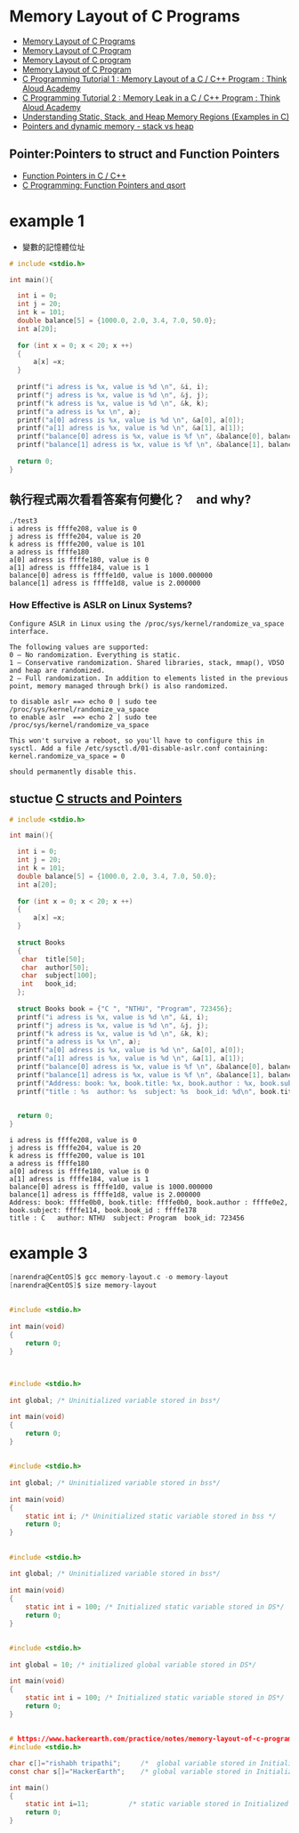 # Memory Layout of C Programs
- [Memory Layout of C Programs](https://www.geeksforgeeks.org/memory-layout-of-c-program/)
- [Memory Layout of C Program](https://www.javatpoint.com/memory-layout-in-c)
- [Memory Layout of C program](https://aticleworld.com/memory-layout-of-c-program/)
- [Memory Layout of C Program](https://www.hackerearth.com/practice/notes/memory-layout-of-c-program/)
- [C Programming Tutorial 1 : Memory Layout of a C / C++ Program : Think Aloud Academy](https://www.youtube.com/watch?v=0jhQBQcGnuM)
- [C Programming Tutorial 2 : Memory Leak in a C / C++ Program : Think Aloud Academy](https://www.youtube.com/watch?v=MT26vLibudQ)
- [Understanding Static, Stack, and Heap Memory Regions (Examples in C)](https://www.youtube.com/watch?v=jKcg3ze10Hk)
- [Pointers and dynamic memory - stack vs heap](https://www.youtube.com/watch?v=_8-ht2AKyH4&t=128s)

## Pointer:Pointers to struct and Function Pointers

- [Function Pointers in C / C++](https://www.youtube.com/watch?v=ynYtgGUNelE)
- [C Programming: Function Pointers and qsort](https://www.youtube.com/watch?v=TpIuj3Lgho0)

# example 1 
- 變數的記憶體位址

```c
# include <stdio.h>

int main(){

  int i = 0;
  int j = 20;
  int k = 101;
  double balance[5] = {1000.0, 2.0, 3.4, 7.0, 50.0};
  int a[20];
   
  for (int x = 0; x < 20; x ++)
  {
      a[x] =x;
  }
  
  printf("i adress is %x, value is %d \n", &i, i);
  printf("j adress is %x, value is %d \n", &j, j);
  printf("k adress is %x, value is %d \n", &k, k);
  printf("a adress is %x \n", a);
  printf("a[0] adress is %x, value is %d \n", &a[0], a[0]);
  printf("a[1] adress is %x, value is %d \n", &a[1], a[1]); 
  printf("balance[0] adress is %x, value is %f \n", &balance[0], balance[0]);
  printf("balance[1] adress is %x, value is %f \n", &balance[1], balance[1]);
  
  return 0;
}
```
## 執行程式兩次看看答案有何變化？　and why?
```
./test3
i adress is ffffe208, value is 0 
j adress is ffffe204, value is 20 
k adress is ffffe200, value is 101 
a adress is ffffe180 
a[0] adress is ffffe180, value is 0 
a[1] adress is ffffe184, value is 1 
balance[0] adress is ffffe1d0, value is 1000.000000 
balance[1] adress is ffffe1d8, value is 2.000000
```

###  How Effective is ASLR on Linux Systems?
```
Configure ASLR in Linux using the /proc/sys/kernel/randomize_va_space interface.

The following values are supported:
0 – No randomization. Everything is static.
1 – Conservative randomization. Shared libraries, stack, mmap(), VDSO and heap are randomized.
2 – Full randomization. In addition to elements listed in the previous point, memory managed through brk() is also randomized.

to disable aslr ==> echo 0 | sudo tee /proc/sys/kernel/randomize_va_space
to enable aslr  ==> echo 2 | sudo tee /proc/sys/kernel/randomize_va_space

This won't survive a reboot, so you'll have to configure this in sysctl. Add a file /etc/sysctl.d/01-disable-aslr.conf containing:
kernel.randomize_va_space = 0

should permanently disable this.
```
## stuctue [C structs and Pointers](https://www.programiz.com/c-programming/c-structures-pointers)
```c
# include <stdio.h>

int main(){

  int i = 0;
  int j = 20;
  int k = 101;
  double balance[5] = {1000.0, 2.0, 3.4, 7.0, 50.0};
  int a[20];
   
  for (int x = 0; x < 20; x ++)
  {
      a[x] =x;
  }
  
  struct Books
  {
   char  title[50];
   char  author[50];
   char  subject[100];
   int   book_id;
  }; 
  
  struct Books book = {"C ", "NTHU", "Program", 723456};
  printf("i adress is %x, value is %d \n", &i, i);
  printf("j adress is %x, value is %d \n", &j, j);
  printf("k adress is %x, value is %d \n", &k, k);
  printf("a adress is %x \n", a);
  printf("a[0] adress is %x, value is %d \n", &a[0], a[0]);
  printf("a[1] adress is %x, value is %d \n", &a[1], a[1]); 
  printf("balance[0] adress is %x, value is %f \n", &balance[0], balance[0]);
  printf("balance[1] adress is %x, value is %f \n", &balance[1], balance[1]);
  printf("Address: book: %x, book.title: %x, book.author : %x, book.subject: %x, book.book_id : %x \n",&book, &book.title, &book.author, &book.subject, &book.book_id);
  printf("title : %s  author: %s  subject: %s  book_id: %d\n", book.title, book.author, book.subject, book.book_id);

  
  return 0;
}
```

```
i adress is ffffe208, value is 0 
j adress is ffffe204, value is 20 
k adress is ffffe200, value is 101 
a adress is ffffe180 
a[0] adress is ffffe180, value is 0 
a[1] adress is ffffe184, value is 1 
balance[0] adress is ffffe1d0, value is 1000.000000 
balance[1] adress is ffffe1d8, value is 2.000000 
Address: book: ffffe0b0, book.title: ffffe0b0, book.author : ffffe0e2, book.subject: ffffe114, book.book_id : ffffe178 
title : C   author: NTHU  subject: Program  book_id: 723456
```

# example 3
```c
[narendra@CentOS]$ gcc memory-layout.c -o memory-layout
[narendra@CentOS]$ size memory-layout
```


##
```c
#include <stdio.h>
 
int main(void)
{
    return 0;
}
```

##
```c

#include <stdio.h>
 
int global; /* Uninitialized variable stored in bss*/
 
int main(void)
{
    return 0;
}
```
##
```c
#include <stdio.h>
 
int global; /* Uninitialized variable stored in bss*/
 
int main(void)
{
    static int i; /* Uninitialized static variable stored in bss */
    return 0;
}
```
##
```c
#include <stdio.h>
 
int global; /* Uninitialized variable stored in bss*/
 
int main(void)
{
    static int i = 100; /* Initialized static variable stored in DS*/
    return 0;
}
```
##
```c
#include <stdio.h>
 
int global = 10; /* initialized global variable stored in DS*/
 
int main(void)
{
    static int i = 100; /* Initialized static variable stored in DS*/
    return 0;
}
```
##
```c
# https://www.hackerearth.com/practice/notes/memory-layout-of-c-program/
#include <stdio.h>

char c[]="rishabh tripathi";     /*  global variable stored in Initialized Data Segment in read-write area*/
const char s[]="HackerEarth";    /* global variable stored in Initialized Data Segment in read-only area*/

int main()
{
    static int i=11;          /* static variable stored in Initialized Data Segment*/
    return 0;
}
```
